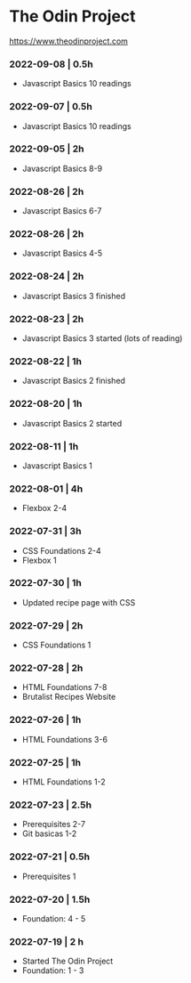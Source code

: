 # The Odin Project

https://www.theodinproject.com

### 2022-09-08 | 0.5h
- Javascript Basics 10 readings

### 2022-09-07 | 0.5h
- Javascript Basics 10 readings

### 2022-09-05 | 2h
- Javascript Basics 8-9

### 2022-08-26 | 2h
- Javascript Basics 6-7

### 2022-08-26 | 2h
- Javascript Basics 4-5

### 2022-08-24 | 2h
- Javascript Basics 3 finished

### 2022-08-23 | 2h
- Javascript Basics 3 started (lots of reading)

### 2022-08-22 | 1h
- Javascript Basics 2 finished

### 2022-08-20 | 1h
- Javascript Basics 2 started

### 2022-08-11 | 1h
- Javascript Basics 1

### 2022-08-01 | 4h
- Flexbox 2-4

### 2022-07-31 | 3h
- CSS Foundations 2-4
- Flexbox 1

### 2022-07-30 | 1h
- Updated recipe page with CSS

### 2022-07-29 | 2h
- CSS Foundations 1

### 2022-07-28 | 2h
- HTML Foundations 7-8
- Brutalist Recipes Website

### 2022-07-26 | 1h
- HTML Foundations 3-6

### 2022-07-25 | 1h
- HTML Foundations 1-2

### 2022-07-23 | 2.5h
- Prerequisites 2-7
- Git basicas 1-2

### 2022-07-21 | 0.5h
- Prerequisites 1

### 2022-07-20 | 1.5h
- Foundation: 4 - 5

### 2022-07-19 | 2 h
- Started The Odin Project
- Foundation: 1 - 3
